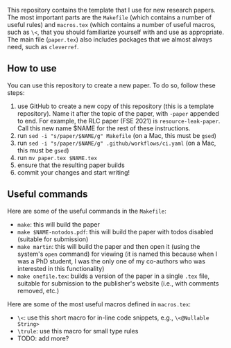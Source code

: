 This repository contains the template that I use for new research papers. The most important parts
are the `Makefile` (which contains a number of useful rules) and `macros.tex` (which contains a number
of useful macros, such as `\<`, that you should familiarize yourself with and use as appropriate. The
main file (`paper.tex`) also includes packages that we almost always need, such as `cleverref`.

## How to use

You can use this repository to create a new paper. To do so, follow these steps:
1. use GitHub to create a new copy of this repository (this is a template repository).
Name it after the topic of the paper, with `-paper` appended to end. For example,
the RLC paper (FSE 2021) is `resource-leak-paper`. Call this new name $NAME for the rest
of these instructions.
2. run `sed -i "s/paper/$NAME/g" Makefile` (on a Mac, this must be `gsed`)
3. run `sed -i "s/paper/$NAME/g" .github/workflows/ci.yaml` (on a Mac, this must be `gsed`)
4. run `mv paper.tex $NAME.tex`
5. ensure that the resulting paper builds
6. commit your changes and start writing!

## Useful commands

Here are some of the useful commands in the `Makefile`:
* `make`: this will build the paper
* `make $NAME-notodos.pdf`: this will build the paper with todos disabled (suitable for submission)
* `make martin`: this will build the paper and then open it (using the system's `open` command) for viewing
(it is named this because when I was a PhD student, I was the only one of my co-authors who was interested
in this functionality)
* `make onefile.tex`: builds a version of the paper in a single `.tex` file, suitable for submission
to the publisher's website (i.e., with comments removed, etc.)

Here are some of the most useful macros defined in `macros.tex`:
* `\<`: use this short macro for in-line code snippets, e.g., `\<@Nullable String>`
* `\trule`: use this macro for small type rules
* TODO: add more?